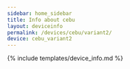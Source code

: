 ```yaml
---
sidebar: home_sidebar
title: Info about cebu
layout: deviceinfo
permalink: /devices/cebu/variant2/
device: cebu_variant2
---
```

{% include templates/device_info.md %}
